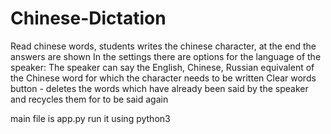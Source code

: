 # Chinese-Dictation
Read chinese words, students writes the chinese character, at the end the answers are shown
In the settings there are options for the language of the speaker: The speaker can say the English, Chinese, Russian equivalent of the Chinese word for which the character needs to be written
Clear words button - deletes the words which have already been said by the speaker and recycles them for to be said again

main file is app.py run it using python3
